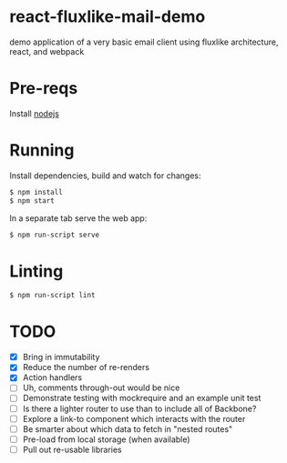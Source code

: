 # react-fluxlike-mail-demo

demo application of a very basic email client using fluxlike architecture, react, and webpack

# Pre-reqs

Install [nodejs](https://nodejs.org/)

# Running

Install dependencies, build and watch for changes:

```sh
$ npm install
$ npm start
```

In a separate tab serve the web app:
```sh
$ npm run-script serve
```

# Linting

```sh
$ npm run-script lint
```

# TODO

- [x] Bring in immutability
- [x] Reduce the number of re-renders
- [x] Action handlers
- [ ] Uh, comments through-out would be nice
- [ ] Demonstrate testing with mockrequire and an example unit test
- [ ] Is there a lighter router to use than to include all of Backbone?
- [ ] Explore a link-to component which interacts with the router
- [ ] Be smarter about which data to fetch in "nested routes"
- [ ] Pre-load from local storage (when available)
- [ ] Pull out re-usable libraries
